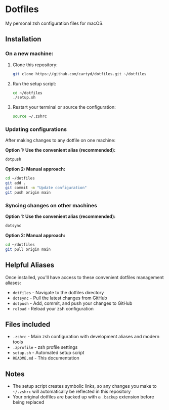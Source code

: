 # Dotfiles

My personal zsh configuration files for macOS.

## Installation

### On a new machine:

1. Clone this repository:
   ```bash
   git clone https://github.com/cartyd/dotfiles.git ~/dotfiles
   ```

2. Run the setup script:
   ```bash
   cd ~/dotfiles
   ./setup.sh
   ```

3. Restart your terminal or source the configuration:
   ```bash
   source ~/.zshrc
   ```

### Updating configurations

After making changes to any dotfile on one machine:

**Option 1: Use the convenient alias (recommended):**
```bash
dotpush
```

**Option 2: Manual approach:**
```bash
cd ~/dotfiles
git add .
git commit -m "Update configuration"
git push origin main
```

### Syncing changes on other machines

**Option 1: Use the convenient alias (recommended):**
```bash
dotsync
```

**Option 2: Manual approach:**
```bash
cd ~/dotfiles
git pull origin main
```

## Helpful Aliases

Once installed, you'll have access to these convenient dotfiles management aliases:

- `dotfiles` - Navigate to the dotfiles directory
- `dotsync` - Pull the latest changes from GitHub
- `dotpush` - Add, commit, and push your changes to GitHub
- `reload` - Reload your zsh configuration

## Files included

- `.zshrc` - Main zsh configuration with development aliases and modern tools
- `.zprofile` - zsh profile settings
- `setup.sh` - Automated setup script
- `README.md` - This documentation

## Notes

- The setup script creates symbolic links, so any changes you make to `~/.zshrc` will automatically be reflected in this repository
- Your original dotfiles are backed up with a `.backup` extension before being replaced
